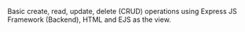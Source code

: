 Basic create, read, update, delete (CRUD) operations using Express JS Framework (Backend), HTML and EJS as the view. 
